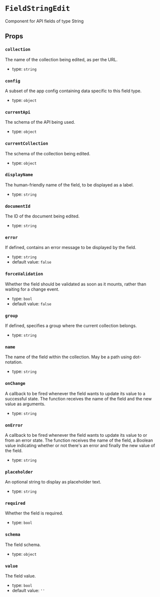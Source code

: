 `FieldStringEdit`
=================

Component for API fields of type String

Props
-----

### `collection`

The name of the collection being edited, as per the URL.

- type: `string`


### `config`

A subset of the app config containing data specific to this field type.

- type: `object`


### `currentApi`

The schema of the API being used.

- type: `object`


### `currentCollection`

The schema of the collection being edited.

- type: `object`


### `displayName`

The human-friendly name of the field, to be displayed as a label.

- type: `string`


### `documentId`

The ID of the document being edited.

- type: `string`


### `error`

If defined, contains an error message to be displayed by the field.

- type: `string`
- default value: `false`


### `forceValidation`

Whether the field should be validated as soon as it mounts, rather than
waiting for a change event.

- type: `bool`
- default value: `false`


### `group`

If defined, specifies a group where the current collection belongs.

- type: `string`


### `name`

The name of the field within the collection. May be a path using
dot-notation.

- type: `string`


### `onChange`

A callback to be fired whenever the field wants to update its value to
a successful state. The function receives the name of the field and the
new value as arguments.

- type: `string`


### `onError`

A callback to be fired whenever the field wants to update its value to
or from an error state. The function receives the name of the field, a
Boolean value indicating whether or not there's an error and finally the
new value of the field.

- type: `string`


### `placeholder`

An optional string to display as placeholder text.

- type: `string`


### `required`

Whether the field is required.

- type: `bool`


### `schema`

The field schema.

- type: `object`


### `value`

The field value.

- type: `bool`
- default value: `''`

